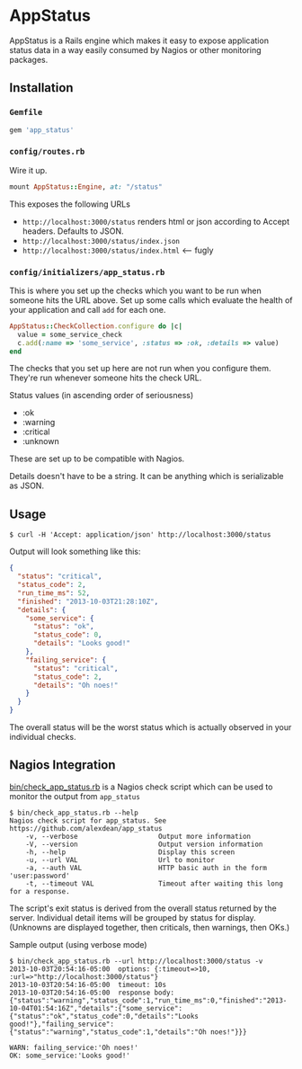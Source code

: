 # AppStatus

AppStatus is a Rails engine which makes it easy to expose application status
data in a way easily consumed by Nagios or other monitoring packages.

## Installation

### `Gemfile`

```ruby
gem 'app_status'
```

### `config/routes.rb`

Wire it up.

```ruby
mount AppStatus::Engine, at: "/status"
```

This exposes the following URLs
  - `http://localhost:3000/status`
    renders html or json according to Accept headers. Defaults to JSON.
  - `http://localhost:3000/status/index.json`
  - `http://localhost:3000/status/index.html` <-- fugly


### `config/initializers/app_status.rb`

This is where you set up the checks which you want to be run when
someone hits the URL above. Set up some calls which evaluate the health
of your application and call `add` for each one.

```ruby
AppStatus::CheckCollection.configure do |c|
  value = some_service_check
  c.add(:name => 'some_service', :status => :ok, :details => value)
end
```

The checks that you set up here are not run when you configure them. They're
run whenever someone hits the check URL.

Status values (in ascending order of seriousness)
  - :ok
  - :warning
  - :critical
  - :unknown

These are set up to be compatible with Nagios.

Details doesn't have to be a string. It can be anything which is serializable
as JSON.

## Usage

`$ curl -H 'Accept: application/json' http://localhost:3000/status`

Output will look something like this:
```json
{
  "status": "critical",
  "status_code": 2,
  "run_time_ms": 52,
  "finished": "2013-10-03T21:28:10Z",
  "details": {
    "some_service": {
      "status": "ok",
      "status_code": 0,
      "details": "Looks good!"
    },
    "failing_service": {
      "status": "critical",
      "status_code": 2,
      "details": "Oh noes!"
    }
  }
}
```

The overall status will be the worst status which is actually observed in your
individual checks.

## Nagios Integration

[bin/check_app_status.rb](https://github.com/alexdean/app_status/blob/master/bin/check_app_status.rb)
is a Nagios check script which can be used to monitor the output from `app_status`

```
$ bin/check_app_status.rb --help
Nagios check script for app_status. See https://github.com/alexdean/app_status
    -v, --verbose                    Output more information
    -V, --version                    Output version information
    -h, --help                       Display this screen
    -u, --url VAL                    Url to monitor
    -a, --auth VAL                   HTTP basic auth in the form 'user:password'
    -t, --timeout VAL                Timeout after waiting this long for a response.
```

The script's exit status is derived from the overall status returned by the
server. Individual detail items will be grouped by status for display.
(Unknowns are displayed together, then criticals, then warnings, then OKs.)

Sample output (using verbose mode)

```
$ bin/check_app_status.rb --url http://localhost:3000/status -v
2013-10-03T20:54:16-05:00  options: {:timeout=>10, :url=>"http://localhost:3000/status"}
2013-10-03T20:54:16-05:00  timeout: 10s
2013-10-03T20:54:16-05:00  response body: {"status":"warning","status_code":1,"run_time_ms":0,"finished":"2013-10-04T01:54:16Z","details":{"some_service":{"status":"ok","status_code":0,"details":"Looks good!"},"failing_service":{"status":"warning","status_code":1,"details":"Oh noes!"}}}

WARN: failing_service:'Oh noes!'
OK: some_service:'Looks good!'
```
